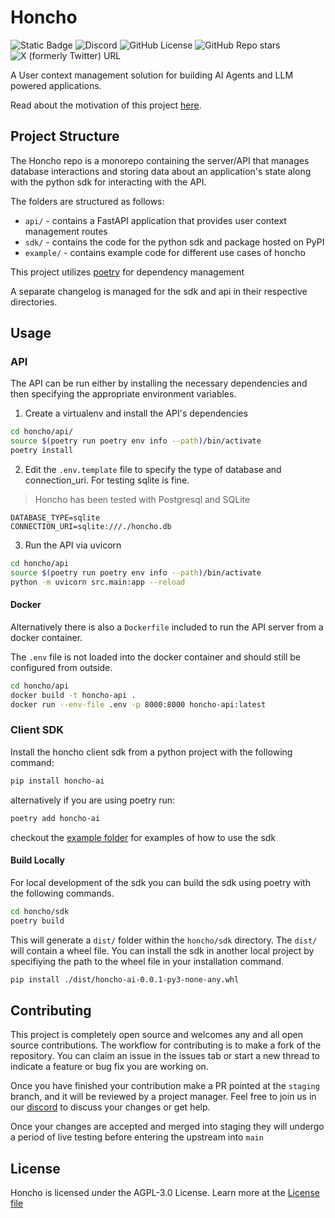 # Honcho
![Static Badge](https://img.shields.io/badge/Version-0.0.1-blue)
![Discord](https://img.shields.io/discord/1016845111637839922?style=flat&logo=discord&logoColor=23ffffff&label=Plastic%20Labs&labelColor=235865F2)
![GitHub License](https://img.shields.io/github/license/plastic-labs/honcho)
![GitHub Repo stars](https://img.shields.io/github/stars/plastic-labs/honcho)
![X (formerly Twitter) URL](https://img.shields.io/twitter/url?url=https%3A%2F%2Ftwitter.com%2Fplastic_labs)

A User context management solution for building AI Agents and LLM powered
applications.

Read about the motivation of this project [here](https://blog.plasticlabs.ai).

## Project Structure

The Honcho repo is a monorepo containing the server/API that manages database
interactions and storing data about an application's state along with the python
sdk for interacting with the API.

The folders are structured as follows:

- `api/` - contains a FastAPI application that provides user context management
  routes
- `sdk/` - contains the code for the python sdk and package hosted on PyPI
- `example/` - contains example code for different use cases of honcho

This project utilizes [poetry](https://python-poetry.org/) for dependency
management

A separate changelog is managed for the sdk and api in their respective
directories.

## Usage

### API

The API can be run either by installing the necessary dependencies and then
specifying the appropriate environment variables.

1. Create a virtualenv and install the API's dependencies

```bash
cd honcho/api/
source $(poetry run poetry env info --path)/bin/activate
poetry install
```

2. Edit the `.env.template` file to specify the type of database and
   connection_uri. For testing sqlite is fine. 

> Honcho has been tested with Postgresql and SQLite

```env
DATABASE_TYPE=sqlite
CONNECTION_URI=sqlite:///./honcho.db
```

3. Run the API via uvicorn

```bash
cd honcho/api
source $(poetry run poetry env info --path)/bin/activate
python -m uvicorn src.main:app --reload
```

#### Docker

Alternatively there is also a `Dockerfile` included to run the API server from a
docker container.

The `.env` file is not loaded into the docker container and should still be
configured from outside.

```bash
cd honcho/api
docker build -t honcho-api .
docker run --env-file .env -p 8000:8000 honcho-api:latest
```

### Client SDK

Install the honcho client sdk from a python project with the following command:

```bash
pip install honcho-ai
```

alternatively if you are using poetry run:

```bash
poetry add honcho-ai
```

checkout the [example folder](./example/) for examples of how to use the sdk

#### Build Locally

For local development of the sdk you can build the sdk using poetry with the
following commands.

```bash
cd honcho/sdk
poetry build
```

This will generate a `dist/` folder within the `honcho/sdk` directory. The
`dist/` will contain a wheel file. You can install the sdk in another local
project by specifiying the path to the wheel file in your installation command.

```bash
pip install ./dist/honcho-ai-0.0.1-py3-none-any.whl
```

## Contributing

This project is completely open source and welcomes any and all open source
contributions. The workflow for contributing is to make a fork of the
repository. You can claim an issue in the issues tab or start a new thread to
indicate a feature or bug fix you are working on. 

Once you have finished your contribution make a PR pointed at the `staging`
branch, and it will be reviewed by a project manager. Feel free to join us in
our [discord](http://discord.gg/plasticlabs) to discuss your changes or get
help. 

Once your changes are accepted and merged into staging they will undergo a
period of live testing before entering the upstream into `main`

## License

Honcho is licensed under the AGPL-3.0 License. Learn more at the [License file](./LICENSE)
